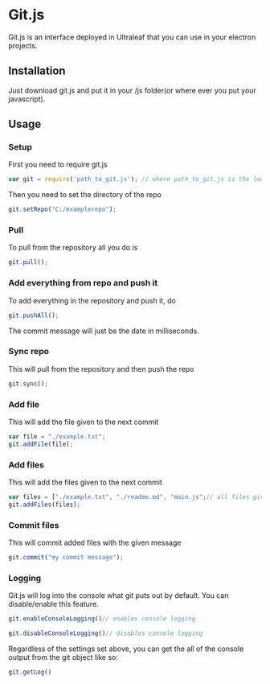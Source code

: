 # Git.js

Git.js is an interface deployed in Ultraleaf that you can use in your electron projects.

## Installation

Just download git.js and put it in your /js folder(or where ever you put your javascript).

## Usage

### Setup

First you need to require git.js

```javascript
var git = require('path_to_git.js'); // where path_to_git.js is the location where you put git.js (ex './assets/js/git/git.js')
```

Then you need to set the directory of the repo

```javascript
git.setRepo("C:/examplerepo");
```

### Pull

To pull from the repository all you do is

```javascript
git.pull();
```

### Add everything from repo and push it

To add everything in the repository and push it, do

```javascript
git.pushAll();
```

The commit message will just be the date in milliseconds.

### Sync repo

This will pull from the repository and then push the repo

```javascript
git.sync();
```

### Add file

This will add the file given to the next commit

```javascript
var file = "./example.txt";
git.addFile(file);
```

### Add files

This will add the files given to the next commit

```javascript
var files = ["./example.txt", "./readme.md", "main.js";// all files given in a string array
git.addFiles(files);
```

### Commit files

This will commit added files with the given message

```javascript
git.commit("my commit message");
```

### Logging

Git.js will log into the console what git puts out by default. You can disable/enable this feature.

```javascript
git.enableConsoleLogging()// enables console logging

git.disableConsoleLogging()// disables console logging
```

Regardless of the settings set above, you can get the all of the console output from the git object like so:

```javascript
git.getLog()
```